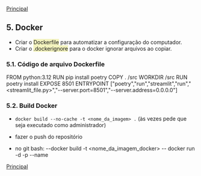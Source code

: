 [Principal](https://github.com/Mateus-cpa/Projeto_Git/blob/master/README.md)

## 5. Docker

- Criar o <span style="background-color:rgba(235, 235, 139, 0.55)">Dockerfile</span> para automatizar a configuração do computador.
- Criar o <span style="background-color:rgba(235, 235, 139, 0.55)">.dockerignore</span> para o docker ignorar arquivos ao copiar.


### 5.1. Código de arquivo Dockerfile
FROM python:3.12 
RUN pip install poetry
COPY . /src
WORKDIR /src
RUN poetry install
EXPOSE 8501
ENTRYPOINT ["poetry","run","streamlit","run","<streamlit_file.py>","--server.port=8501","--server.address=0.0.0.0"]

### 5.2. Build Docker
- `docker build --no-cache -t <nome_da_imagem> .` (às vezes pede que seja executado como administrador)


- fazer o push do repositório
- no git bash: 
--docker build -t <nome_da_imagem_docker>
-- docker run -d -p <porta> --name <container> <imagem>

[Principal](https://github.com/Mateus-cpa/Projeto_Git/blob/master/README.md)
